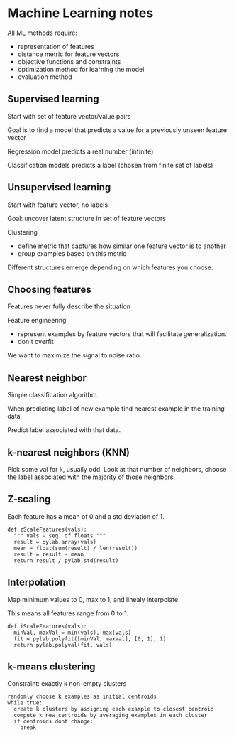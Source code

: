 # Machine Learning notes

All ML methods require:

* representation of features
* distance metric for feature vectors
* objective functions and constraints
* optimization method for learning the model
* evaluation method

## Supervised learning

Start with set of feature vector/value pairs

Goal is to find a model that predicts a value for a previously unseen feature vector

Regression model predicts a real number (infinite)

Classification models predicts a label (chosen from finite set of labels)

## Unsupervised learning

Start with feature vector, no labels

Goal: uncover latent structure in set of feature vectors

Clustering
 - define metric that captures how similar one feature vector is to another
 - group examples based on this metric

Different structures emerge depending on which features you choose.

## Choosing features

Features never fully describe the situation

Feature engineering
  - represent examples by feature vectors that will facilitate generalization.
  - don't overfit

We want to maximize the signal to noise ratio.

## Nearest neighbor

Simple classification algorithm.

When predicting label of new example find nearest example in the training data

Predict label associated with that data.

## k-nearest neighbors (KNN)

Pick some val for k, usually odd. Look at that number of neighbors, choose the label associated with the majority of those neighbors.

## Z-scaling

Each feature has a mean of 0 and a std deviation of 1.

```
def zScaleFeatures(vals):
  """ vals - seq. of floats """
  result = pylab.array(vals)
  mean = float(sum(result) / len(result))
  result = result - mean
  return result / pylab.std(result)
```

## Interpolation

Map minimum values to 0, max to 1, and linealy interpolate.

This means all features range from 0 to 1.

```
def iScaleFeatures(vals):
  minVal, maxVal = min(vals), max(vals)
  fit = pylab.polyfit([minVal, maxVal], [0, 1], 1)
  return pylab.polyval(fit, vals)
```

## k-means clustering

Constraint: exactly k non-empty clusters

```
randomly choose k examples as initial centroids
while true:
  create k clusters by assigning each example to closest centroid
  compute k new centroids by averaging examples in each cluster
  if centroids dont change:
    break
```
